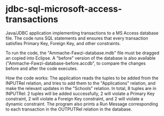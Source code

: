 # jdbc-sql-microsoft-access-transactions
Java/JDBC application implementing transactions to a MS Access database file. The code runs SQL statements and ensures that every transaction satisfies Primary Key, Foreign Key, and other constraints.


To run the code, the "Ammache-Fawzi-database.mdb" file must be dragged an copied into Eclipse. A "before" version of the database is also available ("Ammache-Fawzi-database-before.accdb", to compare the changes before and after the code executes. 

How the code works:
The application reads the tuples to be added from the INPUTRel relation, and tries to add them to the "Applications" relation, and make the relevant updates in the "Schools" relation. In total, 8 tuples are in INPUTRel: 2 tuples will be added successfully, 2 will violate a Primary Key constraint, 2 will violate a Foreign Key constraint, and 2 will violate a dynamic constraint. The program also prints a Run Message corresponding to each transaction in the OUTPUTRel relation in the database.
